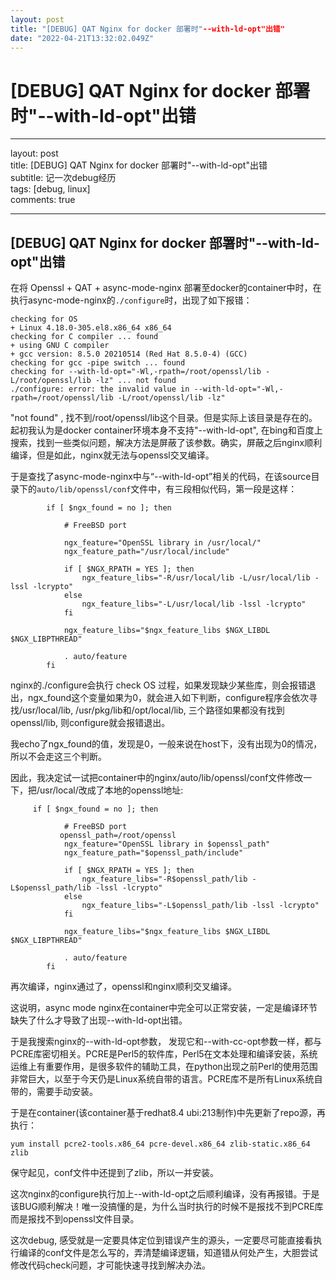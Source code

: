 ```yaml
---
layout: post
title: "[DEBUG] QAT Nginx for docker 部署时"--with-ld-opt"出错"
date: "2022-04-21T13:32:02.049Z"
---
```

\[DEBUG\] QAT Nginx for docker 部署时"--with-ld-opt"出错
===================================================

* * *

layout: post  
title: \[DEBUG\] QAT Nginx for docker 部署时"--with-ld-opt"出错  
subtitle: 记一次debug经历  
tags: \[debug, linux\]  
comments: true

* * *

\[DEBUG\] QAT Nginx for docker 部署时"--with-ld-opt"出错
---------------------------------------------------

在将 Openssl + QAT + async-mode-nginx 部署至docker的container中时，在执行async-mode-nginx的`./configure`时，出现了如下报错：

    checking for OS
    + Linux 4.18.0-305.el8.x86_64 x86_64
    checking for C compiler ... found
    + using GNU C compiler
    + gcc version: 8.5.0 20210514 (Red Hat 8.5.0-4) (GCC)
    checking for gcc -pipe switch ... found
    checking for --with-ld-opt="-Wl,-rpath=/root/openssl/lib -L/root/openssl/lib -lz" ... not found
    ./configure: error: the invalid value in --with-ld-opt="-Wl,-rpath=/root/openssl/lib -L/root/openssl/lib -lz"
    

"not found" , 找不到/root/openssl/lib这个目录。但是实际上该目录是存在的。起初我认为是docker container环境本身不支持"--with-ld-opt", 在bing和百度上搜索，找到一些类似问题，解决方法是屏蔽了该参数。确实，屏蔽之后nginx顺利编译，但是如此，nginx就无法与openssl交叉编译。

于是查找了async-mode-nginx中与“--with-ld-opt”相关的代码，在该source目录下的`auto/lib/openssl/conf`文件中，有三段相似代码，第一段是这样：

            if [ $ngx_found = no ]; then
    
                # FreeBSD port
    
                ngx_feature="OpenSSL library in /usr/local/"
                ngx_feature_path="/usr/local/include"
    
                if [ $NGX_RPATH = YES ]; then
                    ngx_feature_libs="-R/usr/local/lib -L/usr/local/lib -lssl -lcrypto"
                else
                    ngx_feature_libs="-L/usr/local/lib -lssl -lcrypto"
                fi
    
                ngx_feature_libs="$ngx_feature_libs $NGX_LIBDL $NGX_LIBPTHREAD"
    
                . auto/feature
            fi
    

nginx的./configure会执行 check OS 过程，如果发现缺少某些库，则会报错退出，ngx\_found这个变量如果为0，就会进入如下判断，configure程序会依次寻找/usr/local/lib, /usr/pkg/lib和/opt/local/lib, 三个路径如果都没有找到openssl/lib, 则configure就会报错退出。

我echo了ngx\_found的值，发现是0，一般来说在host下，没有出现为0的情况，所以不会走这三个判断。

因此，我决定试一试把container中的nginx/auto/lib/openssl/conf文件修改一下，把/usr/local/改成了本地的openssl地址:

         if [ $ngx_found = no ]; then
    
                # FreeBSD port
    		   openssl_path=/root/openssl
                ngx_feature="OpenSSL library in $openssl_path"
                ngx_feature_path="$openssl_path/include"
    
                if [ $NGX_RPATH = YES ]; then
                    ngx_feature_libs="-R$openssl_path/lib -L$openssl_path/lib -lssl -lcrypto"
                else
                    ngx_feature_libs="-L$openssl_path/lib -lssl -lcrypto"
                fi
    
                ngx_feature_libs="$ngx_feature_libs $NGX_LIBDL $NGX_LIBPTHREAD"
    
                . auto/feature
            fi
    

再次编译，nginx通过了，openssl和nginx顺利交叉编译。

这说明，async mode nginx在container中完全可以正常安装，一定是编译环节缺失了什么才导致了出现--with-ld-opt出错。

于是我搜索nginx的--with-ld-opt参数， 发现它和--with-cc-opt参数一样，都与PCRE库密切相关。PCRE是Perl5的软件库，Perl5在文本处理和编译安装，系统运维上有重要作用，是很多软件的辅助工具，在python出现之前Perl的使用范围非常巨大，以至于今天仍是Linux系统自带的语言。PCRE库不是所有Linux系统自带的，需要手动安装。

于是在container(该container基于redhat8.4 ubi:213制作)中先更新了repo源，再执行：

    yum install pcre2-tools.x86_64 pcre-devel.x86_64 zlib-static.x86_64 zlib
    

保守起见，conf文件中还提到了zlib，所以一并安装。

这次nginx的configure执行加上--with-ld-opt之后顺利编译，没有再报错。于是该BUG顺利解决！唯一没搞懂的是，为什么当时执行的时候不是报找不到PCRE库而是报找不到openssl文件目录。

这次debug, 感受就是一定要具体定位到错误产生的源头，一定要尽可能直接看执行编译的conf文件是怎么写的，弄清楚编译逻辑，知道错从何处产生，大胆尝试修改代码check问题，才可能快速寻找到解决办法。